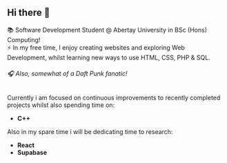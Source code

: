 ## Hi there 👋
📚 Software Development Student @ Abertay University in BSc (Hons) Computing!    
⚡ In my free time, I enjoy creating websites and exploring Web Development, whilst learning new ways to use HTML, CSS, PHP & SQL.    

###### 🎧 Also, somewhat of a Daft Punk fanatic!     

Currently i am focused on continuous improvements to recently completed projects whilst also spending time on:        
- **C++**    
                 
Also in my spare time i will be dedicating time to research:    
- **React**
- **Supabase**
        
<!--
**connleyfarquhar/connleyfarquhar** is a ✨ _special_ ✨ repository because its `README.md` (this file) appears on your GitHub profile.

Here are some ideas to get you started:

- 🔭 I’m currently working on ...
- 🌱 I’m currently learning ...
- 👯 I’m looking to collaborate on ...
- 🤔 I’m looking for help with ...
- 💬 Ask me about ...
- 📫 How to reach me: ...
- 😄 Pronouns: ...
- ⚡ Fun fact: ...
-->
